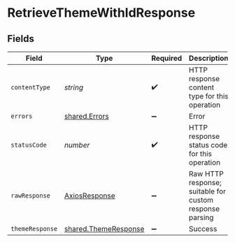 # RetrieveThemeWithIdResponse


## Fields

| Field                                                        | Type                                                         | Required                                                     | Description                                                  |
| ------------------------------------------------------------ | ------------------------------------------------------------ | ------------------------------------------------------------ | ------------------------------------------------------------ |
| `contentType`                                                | *string*                                                     | :heavy_check_mark:                                           | HTTP response content type for this operation                |
| `errors`                                                     | [shared.Errors](../../models/shared/errors.md)               | :heavy_minus_sign:                                           | Error                                                        |
| `statusCode`                                                 | *number*                                                     | :heavy_check_mark:                                           | HTTP response status code for this operation                 |
| `rawResponse`                                                | [AxiosResponse](https://axios-http.com/docs/res_schema)      | :heavy_minus_sign:                                           | Raw HTTP response; suitable for custom response parsing      |
| `themeResponse`                                              | [shared.ThemeResponse](../../models/shared/themeresponse.md) | :heavy_minus_sign:                                           | Success                                                      |